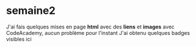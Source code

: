 # semaine2
J'ai fais quelques mises en page __html__ avec des __liens__ et __images__ avec CodeAcademy, aucun problème pour l'instant
J'ai obtenu quelques badges visibles ici
